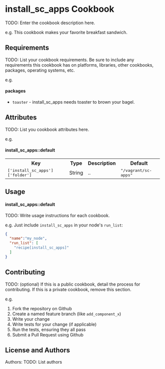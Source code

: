 install_sc_apps Cookbook
=================================
TODO: Enter the cookbook description here.

e.g.
This cookbook makes your favorite breakfast sandwich.

Requirements
------------
TODO: List your cookbook requirements. Be sure to include any requirements this cookbook has on platforms, libraries, other cookbooks, packages, operating systems, etc.

e.g.
#### packages
- `toaster` - install_sc_apps needs toaster to brown your bagel.

Attributes
----------
TODO: List you cookbook attributes here.

e.g.
#### install_sc_apps::default
<table>
  <tr>
    <th>Key</th>
    <th>Type</th>
    <th>Description</th>
    <th>Default</th>
  </tr>
  <tr>
    <td><tt>['install_sc_apps']['folder']</tt></td>
    <td>String</td>
    <td>..</td>
    <td><tt>"/vagrant/sc-apps"</tt></td>
  </tr>
</table>

Usage
-----
#### install_sc_apps::default
TODO: Write usage instructions for each cookbook.

e.g.
Just include `install_sc_apps` in your node's `run_list`:

```json
{
  "name":"my_node",
  "run_list": [
    "recipe[install_sc_apps]"
  ]
}
```

Contributing
------------
TODO: (optional) If this is a public cookbook, detail the process for contributing. If this is a private cookbook, remove this section.

e.g.
1. Fork the repository on Github
2. Create a named feature branch (like `add_component_x`)
3. Write your change
4. Write tests for your change (if applicable)
5. Run the tests, ensuring they all pass
6. Submit a Pull Request using Github

License and Authors
-------------------
Authors: TODO: List authors
